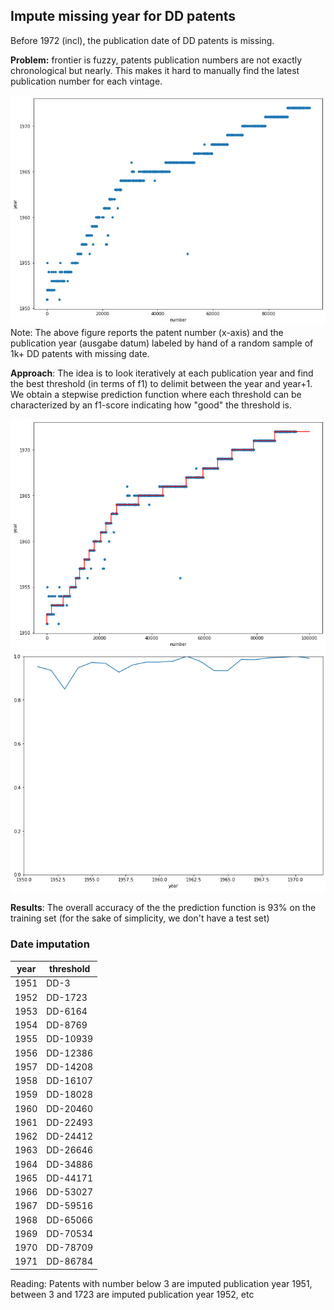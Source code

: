 ## Impute missing year for DD patents

Before 1972 (incl), the publication date of DD patents is missing.

**Problem:** frontier is fuzzy, patents publication numbers are not exactly chronological but nearly. This makes it hard to manually find the latest publication number for each vintage.

![](./img/DD_numberdate.png)
Note: The above figure reports the patent number (x-axis) and the publication year (ausgabe datum) labeled by hand of a random sample of 1k+ DD patents with missing date.

**Approach**: The idea is to look iteratively at each publication year and find the best threshold (in terms of f1) to delimit between the year and year+1. We obtain a stepwise prediction function where each threshold can be characterized by an f1-score indicating how "good" the threshold is.

![](./img/DD_numberdatepred.png)
![](./img/DD_numberdatef1.png)

**Results**: The overall accuracy of the the prediction function is 93% on the training set (for the sake of simplicity, we don't have a test set)


### Date imputation

year|threshold
---|---
1951|DD-3
1952|DD-1723
1953|DD-6164
1954|DD-8769
1955|DD-10939
1956|DD-12386
1957|DD-14208
1958|DD-16107
1959|DD-18028
1960|DD-20460
1961|DD-22493
1962|DD-24412
1963|DD-26646
1964|DD-34886
1965|DD-44171
1966|DD-53027
1967|DD-59516
1968|DD-65066
1969|DD-70534
1970|DD-78709
1971|DD-86784

Reading: Patents with number below 3 are imputed publication year 1951, between 3 and 1723 are imputed publication year 1952, etc
